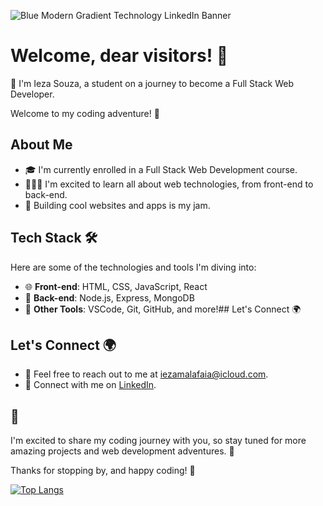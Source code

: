 ![Blue Modern Gradient Technology LinkedIn Banner](https://github.com/IezaSouza/IezaSouza/assets/146475941/f4e36c54-4a8f-407b-bd34-9e9fc9690935)
# Welcome, dear visitors! 🌺


👋 I'm Ieza Souza, a student on a journey to become a Full Stack Web Developer. 

Welcome to my coding adventure! 💖

## About Me

- 🎓 I'm currently enrolled in a Full Stack Web Development course.
- 👩🏽‍💻 I'm excited to learn all about web technologies, from front-end to back-end.
- 🚀 Building cool websites and apps is my jam.

## Tech Stack 🛠️

Here are some of the technologies and tools I'm diving into:

- 🌐 **Front-end**: HTML, CSS, JavaScript, React
- 📡 **Back-end**: Node.js, Express, MongoDB
- 🧰 **Other Tools**: VSCode, Git, GitHub, and more!## Let's Connect 🌍


## Let's Connect 🌍

- 📧 Feel free to reach out to me at [iezamalafaia@icloud.com](mailto:iezamalafaia@icloud.com).
- 🔗 Connect with me on [LinkedIn](https://www.linkedin.com/in/ieza-souza).


## 🫰
I'm excited to share my coding journey with you, so stay tuned for more amazing projects and web development adventures. 🌈

Thanks for stopping by, and happy coding! 🤖

[![Top Langs](https://github-readme-stats.vercel.app/api/top-langs/?username=IezaSouza&layout=compact&theme=dracula)](https://github.com/IezaSouza)
